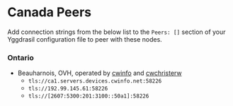 # Canada Peers

Add connection strings from the below list to the `Peers: []` section of your
Yggdrasil configuration file to peer with these nodes.

### Ontario

* Beauharnois, OVH, operated by [cwinfo](https://cwinfo.net) and [cwchristerw](https://christerwaren.fi)
  * `tls://ca1.servers.devices.cwinfo.net:58226`
  * `tls://192.99.145.61:58226`
  * `tls://[2607:5300:201:3100::50a1]:58226`
